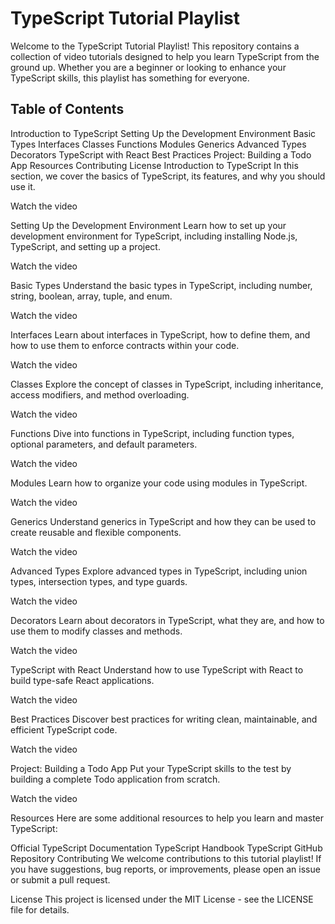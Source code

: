 # TypeScript Tutorial Playlist
Welcome to the TypeScript Tutorial Playlist! This repository contains a collection of video tutorials designed to help you learn TypeScript from the ground up. Whether you are a beginner or looking to enhance your TypeScript skills, this playlist has something for everyone.

## Table of Contents
Introduction to TypeScript
Setting Up the Development Environment
Basic Types
Interfaces
Classes
Functions
Modules
Generics
Advanced Types
Decorators
TypeScript with React
Best Practices
Project: Building a Todo App
Resources
Contributing
License
Introduction to TypeScript
In this section, we cover the basics of TypeScript, its features, and why you should use it.

Watch the video

Setting Up the Development Environment
Learn how to set up your development environment for TypeScript, including installing Node.js, TypeScript, and setting up a project.

Watch the video

Basic Types
Understand the basic types in TypeScript, including number, string, boolean, array, tuple, and enum.

Watch the video

Interfaces
Learn about interfaces in TypeScript, how to define them, and how to use them to enforce contracts within your code.

Watch the video

Classes
Explore the concept of classes in TypeScript, including inheritance, access modifiers, and method overloading.

Watch the video

Functions
Dive into functions in TypeScript, including function types, optional parameters, and default parameters.

Watch the video

Modules
Learn how to organize your code using modules in TypeScript.

Watch the video

Generics
Understand generics in TypeScript and how they can be used to create reusable and flexible components.

Watch the video

Advanced Types
Explore advanced types in TypeScript, including union types, intersection types, and type guards.

Watch the video

Decorators
Learn about decorators in TypeScript, what they are, and how to use them to modify classes and methods.

Watch the video

TypeScript with React
Understand how to use TypeScript with React to build type-safe React applications.

Watch the video

Best Practices
Discover best practices for writing clean, maintainable, and efficient TypeScript code.

Watch the video

Project: Building a Todo App
Put your TypeScript skills to the test by building a complete Todo application from scratch.

Watch the video

Resources
Here are some additional resources to help you learn and master TypeScript:

Official TypeScript Documentation
TypeScript Handbook
TypeScript GitHub Repository
Contributing
We welcome contributions to this tutorial playlist! If you have suggestions, bug reports, or improvements, please open an issue or submit a pull request.

License
This project is licensed under the MIT License - see the LICENSE file for details.
